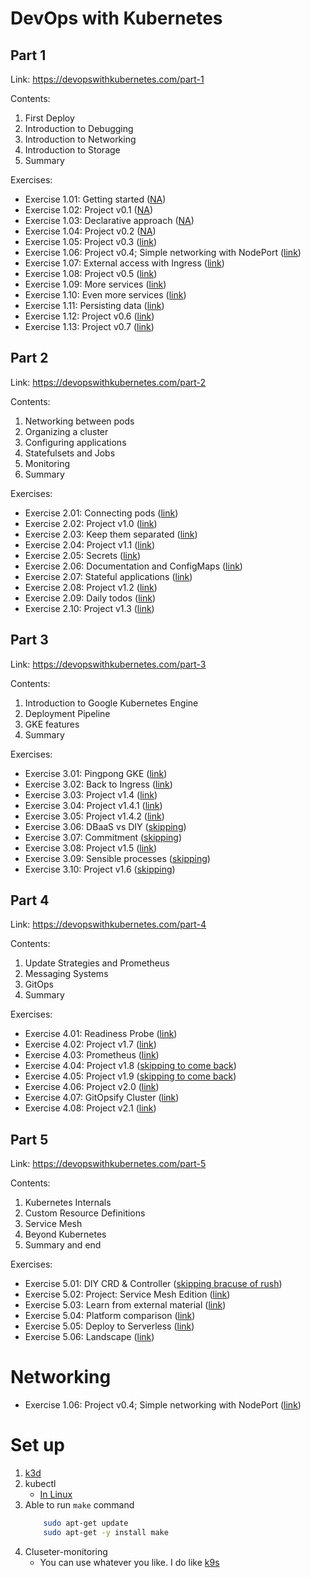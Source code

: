 # DevOps with Kubernetes

## Part 1

Link: <https://devopswithkubernetes.com/part-1>

Contents:

1. First Deploy
2. Introduction to Debugging
3. Introduction to Networking
4. Introduction to Storage
5. Summary

Exercises:

- Exercise 1.01: Getting started ([NA]())
- Exercise 1.02: Project v0.1 ([NA]())
- Exercise 1.03: Declarative approach ([NA]())
- Exercise 1.04: Project v0.2 ([NA]())
- Exercise 1.05: Project v0.3 ([link](./exercises/ex-1-05-v03/README.md))
- Exercise 1.06: Project v0.4; Simple networking with NodePort ([link](./exercises/ex-1-06-v04/README.md))
- Exercise 1.07: External access with Ingress ([link](./exercises/ex-1-07/README.md))
- Exercise 1.08: Project v0.5 ([link](./exercises/ex-1-08-v05/README.md))
- Exercise 1.09: More services ([link](./exercises/ex-1-09/README.md))
- Exercise 1.10: Even more services ([link](./exercises/ex-1-10/README.md))
- Exercise 1.11: Persisting data ([link](./exercises/ex-1-11/README.md))
- Exercise 1.12: Project v0.6 ([link](./exercises/ex-1-12-v06/README.md))
- Exercise 1.13: Project v0.7 ([link](./exercises/ex-1-13-v07/README.md))

## Part 2

Link: <https://devopswithkubernetes.com/part-2>

Contents:

1. Networking between pods
2. Organizing a cluster
3. Configuring applications
4. Statefulsets and Jobs
5. Monitoring
6. Summary

Exercises:

- Exercise 2.01: Connecting pods ([link](./exercises/ex-2-01/README.md))
- Exercise 2.02: Project v1.0 ([link](./exercises/ex-2-02-v-1/README.md))
- Exercise 2.03: Keep them separated ([link](./exercises/ex-2-03/README.md))
- Exercise 2.04: Project v1.1 ([link](./exercises/ex-2-04-v-1.1/README.md))
- Exercise 2.05: Secrets ([link](./exercises/ex-2-05-v-1.2/README.md))
- Exercise 2.06: Documentation and ConfigMaps ([link](./exercises/ex-2-06/README.md))
- Exercise 2.07: Stateful applications ([link](./exercises/ex-2-07/README.md))
- Exercise 2.08: Project v1.2 ([link](./exercises/ex-2-08-v-1.2/README.md))
- Exercise 2.09: Daily todos ([link](./exercises/ex-2-09/README.md))
- Exercise 2.10: Project v1.3 ([link](./exercises/ex-2-10-v-1.3-monitoring/README.md))

## Part 3

Link: <https://devopswithkubernetes.com/part-3>

Contents:

1. Introduction to Google Kubernetes Engine
2. Deployment Pipeline
3. GKE features
4. Summary

Exercises:

- Exercise 3.01: Pingpong GKE ([link](./exercises/ex-3-01-Pingpong-GKE/README.md))
- Exercise 3.02: Back to Ingress ([link](./exercises/ex-3-02-Pingpong-GKE-Ingress/README.md))
- Exercise 3.03: Project v1.4 ([link](./exercises/ex-3-03-Pingpong-GKE-GitHub-Actions/README.md))
- Exercise 3.04: Project v1.4.1 ([link](./exercises/ex-3-04-Pingpong-GKE-GActions-each-branch/README.md))
- Exercise 3.05: Project v1.4.2 ([link](./exercises/ex-3-05-Pingpong-GKE-GActions-delete-branch/README.md))
- Exercise 3.06: DBaaS vs DIY ([skipping]())
- Exercise 3.07: Commitment ([skipping]())
- Exercise 3.08: Project v1.5 ([link]())
- Exercise 3.09: Sensible processes ([skipping]())
- Exercise 3.10: Project v1.6 ([skipping]())

## Part 4

Link: <https://devopswithkubernetes.com/part-4>

Contents:

1. Update Strategies and Prometheus
2. Messaging Systems
3. GitOps
4. Summary

Exercises:

- Exercise 4.01: Readiness Probe ([link](./exercises/ex-4-01-Readiness-Probe/README.md))
- Exercise 4.02: Project v1.7 ([link](./exercises/ex-4-02-v-1.7-probes/README.md))
- Exercise 4.03: Prometheus ([link](./exercises/ex-4-03/README.md))
- Exercise 4.04: Project v1.8 ([skipping to come back]())
- Exercise 4.05: Project v1.9 ([skipping to come back]())
- Exercise 4.06: Project v2.0 ([link]())
- Exercise 4.07: GitOpsify Cluster ([link]())
- Exercise 4.08: Project v2.1 ([link]())

## Part 5

Link: <https://devopswithkubernetes.com/part-5>

Contents:

1. Kubernetes Internals
2. Custom Resource Definitions
3. Service Mesh
4. Beyond Kubernetes
5. Summary and end

Exercises:

- Exercise 5.01: DIY CRD & Controller ([skipping bracuse of rush]())
- Exercise 5.02: Project: Service Mesh Edition ([link]())
- Exercise 5.03: Learn from external material ([link]())
- Exercise 5.04: Platform comparison ([link]())
- Exercise 5.05: Deploy to Serverless ([link]())
- Exercise 5.06: Landscape ([link]())

# Networking
- Exercise 1.06: Project v0.4; Simple networking with NodePort ([link](./exercises/ex-1-06-v04/README.md))

# Set up
1. [k3d](https://k3d.io/v5.6.0/#installation)
2. kubectl
    - [In Linux](https://kubernetes.io/docs/tasks/tools/install-kubectl-linux/#install-using-native-package-management)
3. Able to run `make` command
    ```sh 
        sudo apt-get update
        sudo apt-get -y install make
    ```
4. Cluseter-monitoring
    - You can use whatever you like. I do like [k9s](https://webinstall.dev/k9s/)
